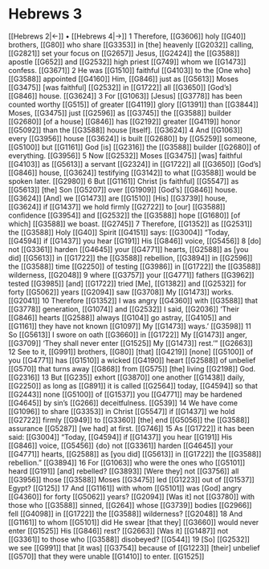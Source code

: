 # Hebrews 3
[[Hebrews 2|←]] • [[Hebrews 4|→]]
1 Therefore, [[G3606]] holy [[G40]] brothers, [[G80]] who share [[G3353]] in [the] heavenly [[G2032]] calling, [[G2821]] set your focus on [[G2657]] Jesus, [[G2424]] the [[G3588]] apostle [[G652]] and [[G2532]] high priest [[G749]] whom we [[G1473]] confess. [[G3671]] 
2 He was [[G1510]] faithful [[G4103]] to the [One who] [[G3588]] appointed [[G4160]] Him, [[G846]] just as [[G5613]] Moses [[G3475]] [was faithful] [[G2532]] in [[G1722]] all [[G3650]] [God’s] [[G846]] house. [[G3624]] 
3 For [[G1063]] [Jesus] [[G3778]] has been counted worthy [[G515]] of greater [[G4119]] glory [[G1391]] than [[G3844]] Moses, [[G3475]] just [[G2596]] as [[G3745]] the [[G3588]] builder [[G2680]] [of a house] [[G846]] has [[G2192]] greater [[G4119]] honor [[G5092]] than the [[G3588]] house [itself]. [[G3624]] 
4 And [[G1063]] every [[G3956]] house [[G3624]] is built [[G2680]] by [[G5259]] someone, [[G5100]] but [[G1161]] God [is] [[G2316]] the [[G3588]] builder [[G2680]] of everything. [[G3956]] 
5 Now [[G2532]] Moses [[G3475]] [was] faithful [[G4103]] as [[G5613]] a servant [[G2324]] in [[G1722]] all [[G3650]] [God’s] [[G846]] house, [[G3624]] testifying [[G3142]] to what [[G3588]] would be spoken later. [[G2980]] 
6 But [[G1161]] Christ [is faithful] [[G5547]] as [[G5613]] [the] Son [[G5207]] over [[G1909]] [God’s] [[G846]] house. [[G3624]] [And] we [[G1473]] are [[G1510]] [His] [[G3739]] house, [[G3624]] if [[G1437]] we hold firmly [[G2722]] to [our] [[G3588]] confidence [[G3954]] and [[G2532]] the [[G3588]] hope [[G1680]] [of which] [[G3588]] we boast. [[G2745]] 
7 Therefore, [[G1352]] as [[G2531]] the [[G3588]] Holy [[G40]] Spirit [[G4151]] says: [[G3004]] “Today, [[G4594]] if [[G1437]] you hear [[G191]] His [[G846]] voice, [[G5456]] 
8 [do] not [[G3361]] harden [[G4645]] your [[G4771]] hearts, [[G2588]] as [you did] [[G5613]] in [[G1722]] the [[G3588]] rebellion, [[G3894]] in [[G2596]] the [[G3588]] time [[G2250]] of testing [[G3986]] in [[G1722]] the [[G3588]] wilderness, [[G2048]] 
9 where [[G3757]] your [[G4771]] fathers [[G3962]] tested [[G3985]] [and] [[G1722]] tried [Me], [[G1382]] and [[G2532]] for forty [[G5062]] years [[G2094]] saw [[G3708]] My [[G1473]] works. [[G2041]] 
10 Therefore [[G1352]] I was angry [[G4360]] with [[G3588]] that [[G3778]] generation, [[G1074]] and [[G2532]] I said, [[G2036]] ‘Their [[G846]] hearts [[G2588]] always [[G104]] go astray, [[G4105]] and [[G1161]] they have not known [[G1097]] My [[G1473]] ways.’ [[G3598]] 
11 So [[G5613]] I swore on oath [[G3660]] in [[G1722]] My [[G1473]] anger, [[G3709]] ‘They shall never enter [[G1525]] My [[G1473]] rest.’” [[G2663]] 
12 See to it, [[G991]] brothers, [[G80]] [that] [[G4219]] [none] [[G5100]] of you [[G4771]] has [[G1510]] a wicked [[G4190]] heart [[G2588]] of unbelief [[G570]] that turns away [[G868]] from [[G575]] [the] living [[G2198]] God. [[G2316]] 
13 But [[G235]] exhort [[G3870]] one another [[G1438]] daily, [[G2250]] as long as [[G891]] it is called [[G2564]] today, [[G4594]] so that [[G2443]] none [[G5100]] of [[G1537]] you [[G4771]] may be hardened [[G4645]] by sin’s [[G266]] deceitfulness. [[G539]] 
14 We have come [[G1096]] to share [[G3353]] in Christ [[G5547]] if [[G1437]] we hold [[G2722]] firmly [[G949]] to [[G3360]] [the] end [[G5056]] the [[G3588]] assurance [[G5287]] [we had] at first. [[G746]] 
15 As [[G1722]] it has been said: [[G3004]] “Today, [[G4594]] if [[G1437]] you hear [[G191]] His [[G846]] voice, [[G5456]] {do} not [[G3361]] harden [[G4645]] your [[G4771]] hearts, [[G2588]] as [you did] [[G5613]] in [[G1722]] the [[G3588]] rebellion.” [[G3894]] 
16 For [[G1063]] who were the ones who [[G5101]] heard [[G191]] [and] rebelled? [[G3893]] [Were they] not [[G3756]] all [[G3956]] those [[G3588]] Moses [[G3475]] led [[G1223]] out of [[G1537]] Egypt? [[G125]] 
17 And [[G1161]] with whom [[G5101]] was [God] angry [[G4360]] for forty [[G5062]] years? [[G2094]] [Was it] not [[G3780]] with those who [[G3588]] sinned, [[G264]] whose [[G3739]] bodies [[G2966]] fell [[G4098]] in [[G1722]] the [[G3588]] wilderness? [[G2048]] 
18 And [[G1161]] to whom [[G5101]] did He swear [that they] [[G3660]] would never enter [[G1525]] His [[G846]] rest? [[G2663]] [Was it] [[G1487]] not [[G3361]] to those who [[G3588]] disobeyed? [[G544]] 
19 [So] [[G2532]] we see [[G991]] that [it was] [[G3754]] because of [[G1223]] [their] unbelief [[G570]] that they were unable [[G1410]] to enter. [[G1525]] 

